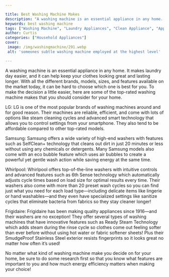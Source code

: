 ```yaml
---

title: Best Washing Machine Makes
description: "A washing machine is an essential appliance in any home. It makes laundry day easier, and it can help keep your clothes looking gr...you wont regret reading on"
keywords: best washing machine
tags: ["Washing Machine", "Laundry Appliances", "Clean Appliance", "Appliance Guide"]
author: Curtis
categories: ["Household Appliances"]
cover: 
 image: /img/washingmachine/291.webp
 alt: 'someones subtle washing machine employed at the highest level'

---
```


A washing machine is an essential appliance in any home. It makes laundry day easier, and it can help keep your clothes looking great and lasting longer. With all the different brands, models, sizes, and features available on the market today, it can be hard to choose which one is best for you. To make the decision a little easier, here are some of the top-rated washing machine makes that you should consider for your home.

LG: LG is one of the most popular brands of washing machines around and for good reason. Their machines are reliable, efficient, and come with lots of options like steam cleaning cycles and advanced smart technology that allows you to control settings from your smartphone. They also tend to be affordable compared to other top-rated models. 

Samsung: Samsung offers a wide variety of high-end washers with features such as SelfClean+ technology that cleans out dirt in just 20 minutes or less without using any chemicals or detergents. Many Samsung models also come with an eco bubble feature which uses air bubbles to create a powerful yet gentle wash action while saving energy at the same time. 

Whirlpool: Whirlpool offers top-of-the-line washers with intuitive controls and advanced features such as 6th Sense technology which automatically adjusts cycle times based on load size for optimal results every time. Their washers also come with more than 20 preset wash cycles so you can find just what you need for each load type—including delicate items like lingerie or hand washables—and they even have specialized settings like sanitize cycles that eliminate bacteria from fabrics so they stay cleaner longer! 

Frigidaire: Frigidaire has been making quality appliances since 1916—and their washers are no exception! They offer several types of washing machines that have innovative features such as Ready Steam Technology which adds steam during the rinse cycle so clothes come out feeling softer than ever before without using hot water or fabric softener sheets! Plus their SmudgeProof Stainless Steel exterior resists fingerprints so it looks great no matter how often it’s used! 

No matter what kind of washing machine make you decide on for your home, be sure to do some research first so that you know what features are important to you and how much energy efficiency matters when making your choice!
